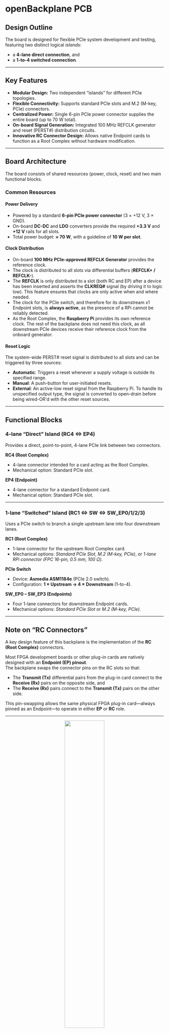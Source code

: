 # openBackplane PCB

## Design Outline
The board is designed for flexible PCIe system development and testing, featuring two distinct logical *islands*:  
- a **4-lane direct connection**, and  
- a **1-to-4 switched connection**.

---

##  Key Features

- **Modular Design:** Two independent “islands” for different PCIe topologies.  
- **Flexible Connectivity:** Supports standard PCIe slots and M.2 (M-key, PCIe) connectors.  
- **Centralized Power:** Single 6-pin PCIe power connector supplies the entire board (up to 70 W total).  
- **On-board Signal Generation:** Integrated 100 MHz REFCLK generator and reset (PERST#) distribution circuits.  
- **Innovative RC Connector Design:** Allows native Endpoint cards to function as a Root Complex without hardware modification.

---

##  Board Architecture

The board consists of shared resources (power, clock, reset) and two main functional blocks.

### Common Resources

####  Power Delivery
- Powered by a standard **6-pin PCIe power connector** (3 × +12 V, 3 × GND).  
- On-board **DC-DC** and **LDO** converters provide the required **+3.3 V** and **+12 V** rails for all slots.  
- Total power budget: **≈ 70 W**, with a guideline of **10 W per slot**.

####  Clock Distribution
- On-board **100 MHz PCIe-approved REFCLK Generator** provides the reference clock.
- The clock is distributed to all slots via differential buffers (**REFCLK+ / REFCLK-**).
- The **REFCLK** is only distributed to a slot (both RC and EP) after a device has been inserted and asserts the **CLKREQ#** signal (by driving it to logic low). This feature ensures that clocks are only active when and where needed.
- The clock for the PCIe switch, and therefore for its downstream x1 Endpoint slots, is **always active**, as the presence of a RPi cannot be reliably detected.
- As the Root Complex, the **Raspberry Pi** provides its own reference clock. The rest of the backplane does not need this clock, as all downstream PCIe devices receive their reference clock from the onboard generator.

####  Reset Logic
The system-wide PERST# reset signal is distributed to all slots and can be triggered by three sources:

- **Automatic**: Triggers a reset whenever a supply voltage is outside its specified range.
- **Manual**: A push-button for user-initiated resets.
- **External**: An active-low reset signal from the Raspberry Pi. To handle its unspecified output type, the signal is converted to open-drain before being wired-OR'd with the other reset sources. 
  
---

##  Functional Blocks

### 4-lane “Direct” Island (RC4 ⇔ EP4)

Provides a direct, point-to-point, 4-lane PCIe link between two connectors.

**RC4 (Root Complex)**  
- 4-lane connector intended for a card acting as the Root Complex.  
- Mechanical option: Standard PCIe slot.

**EP4 (Endpoint)**  
- 4-lane connector for a standard Endpoint card.  
- Mechanical option: Standard PCIe slot.

---

### 1-lane “Switched” Island (RC1 ⇔ SW ⇔ SW_EP0/1/2/3)

Uses a PCIe switch to branch a single upstream lane into four downstream lanes.

**RC1 (Root Complex)**  
- 1-lane connector for the upstream Root Complex card.  
- Mechanical options: *Standard PCIe Slot*, *M.2 (M-key, PCIe)*, or *1-lane RPi connector (FPC 16-pin, 0.5 mm, 100 Ω)*.

**PCIe Switch**  
- Device: **Asmedia ASM1184e** (PCIe 2.0 switch).  
- Configuration: **1 × Upstream → 4 × Downstream** (1-to-4).

**SW_EP0 – SW_EP3 (Endpoints)**  
- Four 1-lane connectors for downstream Endpoint cards.  
- Mechanical options: *Standard PCIe Slot* or *M.2 (M-key, PCIe)*.

---

## Note on “RC Connectors”

A key design feature of this backplane is the implementation of the **RC (Root Complex)** connectors.

Most FPGA development boards or other plug-in cards are natively designed with an **Endpoint (EP) pinout**.  
The backplane swaps the connector pins on the RC slots so that:

- The **Transmit (Tx)** differential pairs from the plug-in card connect to the **Receive (Rx)** pairs on the opposite side, and  
- The **Receive (Rx)** pairs connect to the **Transmit (Tx)** pairs on the other side.

This pin-swapping allows the same physical FPGA plug-in card—always pinned as an Endpoint—to operate in either **EP** or **RC** role.

---

<p align="center" width="100%">
    <img width="50%" src="0.doc/openPCIE-BlockDiagram.jpg">
</p>

Designed with **KiCad 9.0.5**, from schematic entry to layout. For the full schematic PDF, click [here](openpci2-backplane/openpci2-backplane.pdf).

## Usage scenarios

### Usecase 1: Direct FPGA_RC to FPGA_EP (Gen1 x1)
@AnesVrce to add illustration.

This scenario is the bread-and-butter, the meat of this project. That's what it is about. We intend to test our Artix-7 RootComplex in Standard PCIe slot. The backplane design leaves the path open for future exploration of **x4** and **Gen2** implementations.

This same scenario is also envisioned for testing the interoperability of our [openCologne-PCIE](https://github.com/chili-chips-ba/openCologne-PCIE) EndPoint with Xilinx Artix-7 RootComplex.

### Usecase 2: Switched FPGA_RC to FPGA_EP (Gen1 x1)
@AnesVrce to add illustration. 

We intend to try testing the RootComplex interactions with EndPoints through a PCIE Switch. This is "best effort", i.e. a  bonus if we manage to make it work. The backplane also leaves the door open for the **Gen2** testing.

### Usecase 3: Switched RPi5_RC to FPGA_EP (Gen1 x1)
This scenario is for our [openCologne-PCIE](https://github.com/chili-chips-ba/openCologne-PCIE) EndPoint design, to test its interoperability with RPi5. The backplane design allows trying both "Slot" and M.2 form-factor of GateMate PCIE cards.

<p align="center" width="100%">
    <img width="50%" src="0.doc/images/PCIE-synergy-with-RPI5.png">
</p>

Our backplane is designed for `RPi5 Standard FFC`, which is when contacts are on the `opposite sides`.

<p align="center" width="100%">
    <img width="50%" src="0.doc/images/RPI5-PCIE-FFC.jpg">
</p>

Such cable is also known as `"B Type"`, see [this](https://www.amazon.com/iUniker-Contacts-Opposite-Raspberry-Peripheral/dp/B0F7HJL2QG/ref=pd_ci_mcx_di_int_sccai_cn_d_sccl_2_2/143-7699313-0639204?pd_rd_w=UVwz6&content-id=amzn1.sym.751acc83-5c05-42d0-a15e-303622651e1e&pf_rd_p=751acc83-5c05-42d0-a15e-303622651e1e&pf_rd_r=SSMC3DSGA2A09FFQH4YH&pd_rd_wg=RZodX&pd_rd_r=fb584b31-62bd-44e0-af8e-5133406dd983&pd_rd_i=B0F7HJL2QG&psc=1).

Interestingly, many RPi5 HATs use the same-side contacts, that is the "A Type" cables, despite RaspberryPi explicit requirement not to do so. It is important to ensure that you are using the correct orientation FFC before connecting up and powering up the system. [Here](https://www.jeffgeerling.com/blog/2023/testing-pcie-on-raspberry-pi-5) is another interesting read on the RPi5 PCIE connectivity.

### Usecase 4: PCIE Expansion or Extension
By using our _"PCIE Jumper Cable"_, the backplane can be connected to a standard PC serving as a RootComplex, such as for the expansion of its I/O Slot capacity, or for the extension of its physical reach. We also intend to use it for [openCologne-PCIE](https://github.com/chili-chips-ba/openCologne-PCIE) EndPoint validation, specificaly to assess and compare the strength of GateMate SerDes to others, Xilinx Artix-7 and off-the-shelf ASICs in particular.

<p align="center" width="100%">
    <img width="60%" src="0.doc/images/PCIE-Jumper-Cable-Male2Male.jpg">
</p>

## PCIE Layout Consideration

The _characteristic impedance_ of the differential pairs on our backplane is `100ohm+/-10% for both data and clock signals`. They are all routed as `microstrips`, i.e. with reference to Ground/Power plane from only one side. The P-to-N skew is matched to no more than **5 mils**.

The number of vias or other impedance discontinuities on the path of `5Gbps signal wires` and `100MHz reference clocks` is minimized. As a matter of face, we have `only two vias per diff pair`, one at the start, another at the end of the signal path. The need for them comes from of our very unique feature with multiple connectors for the same line, placed on the opposite sides of the board. Since we must have at least two vias, We could have also used the _'striplines'_, which is when the high-speed traces are sandwiched between two reference planes (ground or power). In a normal situation, the _'microstrips'_ are better as they allow getting away without any vias. 

The size of our vias is the standard **0.3mm**. The blind, burried, partial or any other advanced via technologies are not used. That makes for a less expensive PCB and final product, but it also stresses the need to be super-cautious about the vias on the diff pairs. Such vias go through all layers, they are longer. They are also not with the smallest possible diameter, therefore overall bulkier and more of a disturbance.

<p align="center" width="100%">
    <img width="65%" src="0.doc/images/PCIE-Trace-Impedance.jpg">
</p>

Our stackup is **4-layer**:

- `Top` - Microstrip for diff pairs and ordinary lines 
- `L2` - Ground plane
- `L3` - 3.3V Power plane
- `Bottom` - Microstrip for diff pairs and ordinary lines 

<p align="center" width="100%">
    <img width="65%" src="0.doc/images/PCIE-stackup.jpg">
    <img width="65%" src="0.doc/images/PCIE-trace-geometry.jpg">
    <img width="65%" src="0.doc/images/PCIE-symmetry.jpg">
    <img width="65%" src="0.doc/images/PCIE-ref-plane.jpg">
    <img width="65%" src="0.doc/images/PCIE-no-stubs.jpg">
</p>

Check [this](0.doc/PCIE-Layout-Guidelines.SIG.pdf) link for additional physical and routing considerations.

Since we have a unique feature with multiple connectors on the same line, special care is given to minimize the "stubs" at both the start and end of the transmission line. Here is an example of what not to do.

<p align="center" width="100%">
    <img width="65%" src="0.doc/images/PCB-Stubs-MustAvoid.png">
</p>

## PCIe Connection Model: Generators → Transport → Consumers

All signal generators should be placed as close as possible to each other. Likewise, all signal consumers should be grouped very close together. The goal is to minimize the stubs—both at the beginning of the transmission path (on the generator side) and at the end (on the consumer side).

In the example above, when the M.2 connector acts as the signal generator and the Slot is the consumer, very long stubs appear on both ends. Since the active signal also propagates into these unterminated stubs, part of it gets reflected back with a noticeable delay proportional to the stub length. This reflected wave interferes with the original signal at the Slot receiver exactly when that signal should be stable. Similarly, the reflection from the M.2 stub disturbs the transmitter at the M.2 side, which then shows up again at the Slot and further mixes with the first and second waves.

The key is to eliminate or minimize these second, third, and subsequent reflected waves—keeping only the primary, incident wave that carries the valid data.

## Signal Integrity (SI) Sims
@AnesVrce TODO.

The following five wiring topologies are examined in Electro-Magnetic Simulations (EMS):
- `Bad` **Long stubs**. For understanding of _Incident_ and _Reflected_ waves
- `One-2-One` **Point-to-Point**. This is the standard and simplest, i.e. the baseline case
- `Two-2-Two` **Multipoint-to-Multipoint**. Unique for high-speed
- `Three-2-One` **Multipoint-to-Point**. Unique for high-speed
- `One-2-Two` **Point-to-Multipoint**. Unique for high-speed

Since we feature multiple mechanical connectors ("Slot", M.2, RPi5 FPC) on the same diff lines, we have very unusal, probably **unique topologies** to deal with. All three representative combinations are analyzed and presented.

### EMS topology 0: Bad (just for learning, not for using)
- long stubs on both sides
  
### EMS topology 1: One-2-One (standard)
- SWRC3_CLK_P/N 100MHz clock diff pair
  
### EMS topology 2: Two-2-Two (unique)
- Pick one of the RC4 => EP4 5Gbps diff pairs
  
### EMS topology 3: Three-2-One (unique)
- Pick one of the RC1 => SW 5Gbps diff pairs
  
### EMS topology 4: One-2-Two (unique)
- Pick the longest 5Gbps diff pairs from the SW => SW_EP0/1/2/3 set
  
## SI Lab Measurements
TODO

<p align="center" width="100%">
    <img width="65%" src="0.doc/images/PCIE-Eye-Measurements.jpg">
</p>


-----

### References:
**[1] [PCIE Card Electro-Mechanical Specification, Rev4.0](0.doc/PCIE-card-ElectroMech-Spec.Rev4-0.pdf)**

**[2] RPi5 PCIE Connector Enigma**
- [Reverse Engineering RPi5 PCIE](https://github.com/m1geo/Pi5_PCIe)
- [4-port PCIE/Gen3 Hub for RPi5. Based on ASM2806. FPC must be rotated](https://github.com/will127534/PCIe3_Hub)

**[3] PCIE Extenders**
- [PCIE "Slot" to 4-port "Slot" with ASM1184e, by Waveshare](https://www.waveshare.com/pcie-packet-switch-4p.htm)
- [RPi5 PCIe FPC to "Slot", by 52Pi](https://52pi.com/collections/all-products/products/p02-pcie-slot-for-rpi5)
- [RPi5 4-port FPC HAT with ASM1184e, by 52Pi](https://wiki.52pi.com/index.php?title=EP-0233)
- [RPi5 4-port FPC HAT with ASM1184e, by Waveshare](https://www.waveshare.com/pcie-to-4-ch-pcie-hat.htm)

**[4] ASMedia ASM1184e 1-to-4 single-lane PCIE/Gen2 Switch**
- [Product Brief](https://www.asmedia.com.tw/product/556yQ9dSX7gP9Tuf/b7FyQBCxz2URbzg0)
- [Technical Notes](https://crimier.github.io/posts/ASM118x)
- [Design Example: CM4 M2 (NVME) NAS](https://github.com/will127534/CM4-Nvme-NAS)

**[5] [Component datasheets](1.datasheets)**

**[6] [PCB Layout Guidelines](0.doc/PCIE-Layout-Guidelines.SIG.pdf)**

**[7] Open-source SI Sim tools**
- [openEMS](https://docs.openems.de)
- [AntMicro EMS Sim](https://antmicro.com/blog/2025/07/recent-improvements-to-antmicros-signal-integrity-simulation-flow)

-------
#### End of Document

